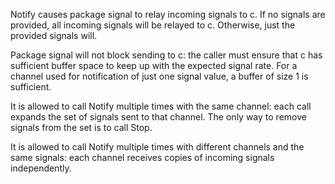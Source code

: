 Notify causes package signal to relay incoming signals to c.
If no signals are provided, all incoming signals will be relayed to c.
Otherwise, just the provided signals will.

Package signal will not block sending to c: the caller must ensure
that c has sufficient buffer space to keep up with the expected
signal rate. For a channel used for notification of just one signal value,
a buffer of size 1 is sufficient.

It is allowed to call Notify multiple times with the same channel:
each call expands the set of signals sent to that channel.
The only way to remove signals from the set is to call Stop.

It is allowed to call Notify multiple times with different channels
and the same signals: each channel receives copies of incoming
signals independently.